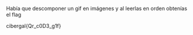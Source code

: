 Había que descomponer un gif en imágenes y al leerlas en orden obtenías el flag

cibergal{Qr_c0D3_g1f}